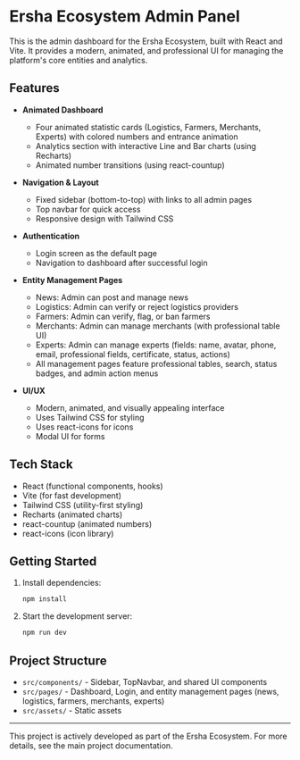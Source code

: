 
# Ersha Ecosystem Admin Panel

This is the admin dashboard for the Ersha Ecosystem, built with React and Vite. It provides a modern, animated, and professional UI for managing the platform's core entities and analytics.

## Features

- **Animated Dashboard**
  - Four animated statistic cards (Logistics, Farmers, Merchants, Experts) with colored numbers and entrance animation
  - Analytics section with interactive Line and Bar charts (using Recharts)
  - Animated number transitions (using react-countup)

- **Navigation & Layout**
  - Fixed sidebar (bottom-to-top) with links to all admin pages
  - Top navbar for quick access
  - Responsive design with Tailwind CSS

- **Authentication**
  - Login screen as the default page
  - Navigation to dashboard after successful login

- **Entity Management Pages**
  - News: Admin can post and manage news
  - Logistics: Admin can verify or reject logistics providers
  - Farmers: Admin can verify, flag, or ban farmers
  - Merchants: Admin can manage merchants (with professional table UI)
  - Experts: Admin can manage experts (fields: name, avatar, phone, email, professional fields, certificate, status, actions)
  - All management pages feature professional tables, search, status badges, and admin action menus

- **UI/UX**
  - Modern, animated, and visually appealing interface
  - Uses Tailwind CSS for styling
  - Uses react-icons for icons
  - Modal UI for forms

## Tech Stack

- React (functional components, hooks)
- Vite (for fast development)
- Tailwind CSS (utility-first styling)
- Recharts (animated charts)
- react-countup (animated numbers)
- react-icons (icon library)

## Getting Started

1. Install dependencies:
   ```sh
   npm install
   ```
2. Start the development server:
   ```sh
   npm run dev
   ```

## Project Structure

- `src/components/` - Sidebar, TopNavbar, and shared UI components
- `src/pages/` - Dashboard, Login, and entity management pages (news, logistics, farmers, merchants, experts)
- `src/assets/` - Static assets

---

This project is actively developed as part of the Ersha Ecosystem. For more details, see the main project documentation.
